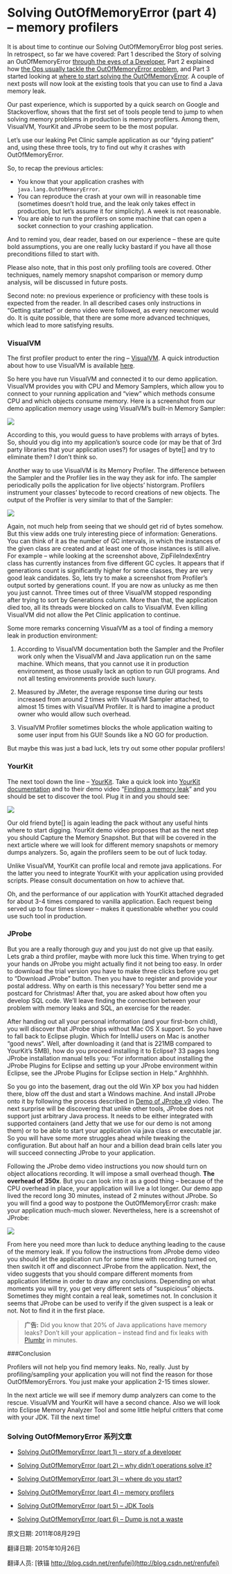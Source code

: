 Solving OutOfMemoryError (part 4) – memory profilers
==


It is about time to continue our Solving OutOfMemoryError blog post series. In retrospect, so far we have covered: Part 1 described the Story of solving an OutOfMemoryError [through the eyes of a Developer](https://plumbr.eu/blog/blog/solving-outofmemoryerror-story-of-a-developer), Part 2 explained how [the Ops usually tackle the OutOfMemoryError problem](https://plumbr.eu/blog/blog/solving-outofmemoryerror-why-didnt-operations-solve-it), and Part 3  started looking at [where to start solving the OutOfMemoryError](https://plumbr.eu/blog/blog/solving-outofmemoryerror-where-do-you-start). A couple of next posts will now look at the existing tools that you can use to find a Java memory leak.


Our past experience, which is supported by a quick search on Google and Stackoverflow, shows that the first set of tools people tend to jump to when solving memory problems in production is memory profilers. Among them, VisualVM, YourKit and JProbe seem to be the most popular.


Let’s use our leaking Pet Clinic sample application as our “dying patient” and, using these three tools, try to find out why it crashes with OutOfMemoryError.

So, to recap the previous articles:

- You know that your application crashes with `java.lang.OutOfMemoryError`.
- You can reproduce the crash at your own will in reasonable time (sometimes doesn’t hold true, and the leak only takes effect in production, but let’s assume it for simplicity). A week is not reasonable.
- You are able to run the profilers on some machine that can open a socket connection to your crashing application.


And to remind you, dear reader, based on our experience – these are quite bold assumptions, you are one really lucky bastard if you have all those preconditions filled to start with.


Please also note, that in this post only profiling tools are covered. Other techniques, namely memory snapshot comparison or memory dump analysis, will be discussed in future posts.


Second note:  no previous experience or proficiency with these tools is expected from the reader. In all described cases only  instructions in “Getting started” or demo video were followed, as every newcomer would do. It is quite possible, that there are some more advanced techniques, which lead to more satisfying results.


### VisualVM


The first profiler product to enter the ring – [VisualVM](http://visualvm.java.net/). A quick introduction about how to use VisualVM is available [here](http://visualvm.java.net/gettingstarted.html).


So here you have run VisualVM and connected it to our demo application. VisualVM provides you with CPU and Memory Samplers, which allow you to connect to your running application and “view” which methods consume CPU and which objects consume memory. Here is a screenshot from our demo application memory usage using VisualVM’s built-in Memory Sampler:


![](04_01_Screen_Shot.png)


According to this, you would guess to have problems with arrays of bytes. So, should you dig into my application’s source code (or may be that of 3rd party libraries that your application uses?) for usages of byte[] and try to eliminate them? I don’t think so.


Another way to use VisualVM is its Memory Profiler. The difference between the Sampler and the Profiler lies in the way they ask for info. The sampler periodically polls the application for live objects’ historgram. Profilers instrument your classes’ bytecode to record creations of new objects. The output of the Profiler is very similar to that of the Sampler:


![](04_02_Screen_Shot.png)


Again, not much help from seeing that we should get rid of bytes somehow. But this view adds one truly interesting piece of information: Generations. You can think of it as the number of GC intervals, in which the instances of the given class are created and at least one of those instances is still alive. For example – while looking at the screenshot above, ZipFileIndexEntry class has currently instances from five different GC cycles. It appears that if generations count is significantly  higher for some classes, they are very good leak candidates. So, lets try to make a screenshot from Profiler’s output sorted by generations count. If you are now as unlucky as me then you just cannot. Three times out of three VisualVM stopped responding after trying to sort by Generations column. More than that, the application died too, all its threads were blocked on calls to VisualVM. Even killing VisualVM did not allow the Pet Clinic application to continue.


Some more remarks concerning VisualVM as a tool of finding a memory leak in production environment:


1. According to VisualVM documentation both the Sampler and the Profiler work only when the VisualVM and Java application run on the same machine. Which means, that you cannot use it in production environment, as those usually lack an option to run GUI programs. And not all testing environments provide such luxury.


2. Measured by JMeter, the average response time during our tests increased from around 2 times with VisualVM Sampler attached, to almost 15 times with VisualVM Profiler. It is hard to imagine a product owner who would allow such overhead.


3. VisualVM Profiler sometimes blocks the whole application waiting to some user input from his GUI! Sounds like a NO GO for production.


But maybe this was just a bad luck, lets try out some other popular profilers!



### YourKit



The next tool down the line – [YourKit](http://www.yourkit.com/). Take a quick look into [YourKit documentation](http://www.yourkit.com/docs/index.jsp) and to their demo video “[Finding a memory leak](http://www.yourkit.com/docs/demo/JavaMemoryLeak/JavaMemoryLeak.htm)” and you should be set to discover the tool. Plug it in and you should see:


![](04_03_Screen_Shot.png)


Our old friend byte[] is again leading the pack without any useful hints where to start digging. YourKit demo video proposes that as the next step you should Capture the Memory Snapshot. But that will be covered in the next article where we will look for different memory snapshots or memory dumps analyzers. So, again the profilers seem to be out of luck today.


Unlike VisualVM, YourKit can profile local and remote java applications. For the latter you need to integrate YourKit with your application using provided scripts. Please consult documentation on how to achieve that.


Oh, and the performance of our application with YourKit attached degraded for about 3-4 times compared to vanilla application. Each request being served up to four times slower – makes it questionable whether you could use such tool in production.


### JProbe


But you are a really thorough guy and you just do not give up that easily. Lets grab a third profiler, maybe with more luck this time. When trying to get your hands on  JProbe you might actually find it not being too easy. In order to download the trial version you have to make three clicks before you get to “Download JProbe” button. Then you have to register and provide your postal address. Why on earth is this necessary? You better send me a postcard for Christmas! After that, you are asked about how often you develop SQL code. We’ll leave finding the connection between your problem with memory leaks and SQL, an exercise for the reader.


After handing out all your personal information (and your first-born child), you will discover that JProbe ships without Mac OS X support. So you have to fall back to Eclipse plugin. Which  for IntelliJ users on Mac is another “good news”. Well, after downloading it (and that is 221MB compared to YourKit’s 5MB), how do you proceed installing it to  Eclipse? 33 pages long JProbe installation manual tells you: “For information about installing the JProbe Plugins for Eclipse and setting up your JProbe environment within Eclipse, see the JProbe Plugins for Eclipse section in Help.”  Arghhhhh.


So you go into the basement, drag out the old Win XP box you had hidden there, blow off the dust and start a Windows machine. And install JProbe onto it by following the process described in  [Demo of JProbe v9](http://bcove.me/xvv6eth1) video. The next surprise will be discovering that unlike other tools, JProbe does not support just arbitrary Java process. It needs to be either integrated with supported containers (and Jetty that we use for our demo is not among them) or to be able to start your application via java class or executable jar. So you will have some more struggles ahead while tweaking the configuration. But about half an hour and a billion dead brain cells later you will succeed connecting JProbe to your application.


Following the JProbe demo video instructions you now should turn on object allocations recording. It will impose a small overhead though. **The overhead of 350x**. But you can look into it as a good thing – because of the CPU overhead in place, your application will live a lot longer. Our demo app lived the record long 30 minutes, instead of 2 minutes without JProbe. So you will find a good way to postpone the OutOfMemoryError crash: make your application much-much slower. Nevertheless, here is a screenshot of JProbe:


![](04_04_Screen_Shot.png)



From here you need more than luck to deduce anything leading to the cause of the memory leak. If you follow the instructions from JProbe demo video you should let the application run for some time with recording turned on, then switch it off and disconnect JProbe from the application. Next, the video suggests that you should compare different moments from application lifetime  in order to draw any conclusions. Depending on what moments you will try, you get very different sets of “suspicious” objects. Sometimes they might contain a real leak, sometimes not. In conclusion it seems that JProbe can be used to verify if the given suspect is a leak or not. Not to find it in the first place.



> **广告:** Did you know that 20% of Java applications have memory leaks? Don’t kill your application – instead find and fix leaks with [Plumbr](https://plumbr.eu/memory-leak) in minutes.




###Conclusion

Profilers will not help you find memory leaks. No, really. Just by profiling/sampling your application you will not find the reason for those OutOfMemoryErrors. You just make your application 2-15 times slower.


In the next article we will see if memory dump analyzers can come to the rescue. VisualVM and YourKit will have a second chance. Also we will look into Eclipse Memory Analyzer Tool and some little helpful critters that come with your JDK. Till the next time!




### Solving OutOfMemoryError 系列文章

- [Solving OutOfMemoryError (part 1) – story of a developer](01_story_of_a_developer.md)

- [Solving OutOfMemoryError (part 2) – why didn’t operations solve it?](02_why_did_not_operations_solve_it.md)

- [Solving OutOfMemoryError (part 3) – where do you start?](03_where_do_you_start.md)

- [Solving OutOfMemoryError (part 4) – memory profilers](04_memory_profilers.md)

- [Solving OutOfMemoryError (part 5) – JDK Tools](05_JDK_Tools.md)

- [Solving OutOfMemoryError (part 6) – Dump is not a waste](06_Dump_is_not_a_waste.md)



原文日期: 2011年08月29日

翻译日期: 2015年10月26日

翻译人员: [铁锚 http://blog.csdn.net/renfufei](http://blog.csdn.net/renfufei)
